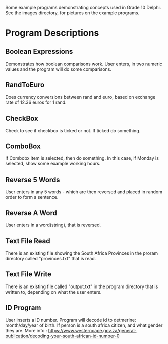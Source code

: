 Some example programs demonstrating concepts used in Grade 10 Delphi.
See the images directory, for pictures on the example programs.


# Program Descriptions
## Boolean Expressions
Demonstrates how boolean comparisons work.
User enters, in two numeric values and the program will do some comparisons.

## RandToEuro
Does currency conversions between rand and euro, based on exchange rate of 12.36 euros for 1 rand.

## CheckBox
Check to see if checkbox is ticked or not. If ticked do something.

## ComboBox
If Combobx item is selected, then do something. In this case, if Monday is selected, show some example working hours.

## Reverse 5 Words
User enters in any 5 words - which are then reversed and placed in random order to form a sentence.

## Reverse A Word
User enters in a word(string), that is reversed.

## Text File Read
There is an existing file showing the South Africa Provinces in the proram directory called "provinces.txt" that is read.

## Text File Write
There is an existing file called "output.txt" in the program directory that is written to, depending on what the user enters.

## ID Program
User inserts a ID number. Program will decode id to detmerine: month/day/year of birth. If person is a south africa citizen, and what gender they are. More info : https://www.westerncape.gov.za/general-publication/decoding-your-south-african-id-number-0